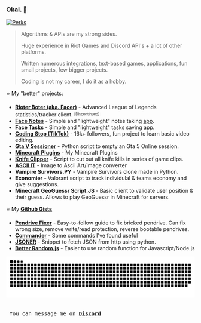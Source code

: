 ### Okai. 👋

[![Perks](https://skillicons.dev/icons?i=cs,java,py,js,html,css,markdown)](https://github.com/faceincase)

> Algorithms & APIs are my strong sides.
> 
> Huge experience in Riot Games and Discord API's + a lot of other platforms.
> 
> Written numerous integrations, text-based games, applications, fun small projects, few bigger projects.
>
> Coding is not my career, I do it as a hobby.

<!--  OLD DISPLAY OF PERKS
![C#](https://img.shields.io/badge/c%23-%23239120.svg?style=for-the-badge&logo=csharp&logoColor=white)
![Java](https://img.shields.io/badge/java-%23ED8B00.svg?style=for-the-badge&logo=openjdk&logoColor=white)
![Python](https://img.shields.io/badge/python-3670A0?style=for-the-badge&logo=python&logoColor=white)
![JavaScript](https://img.shields.io/badge/javascript-%23323330.svg?style=for-the-badge&logo=javascript&logoColor=%white)
![HTML5](https://img.shields.io/badge/html5-%23E34F26.svg?style=for-the-badge&logo=html5&logoColor=white)
![CSS3](https://img.shields.io/badge/css3-%231572B6.svg?style=for-the-badge&logo=css3&logoColor=white)
![Markdown](https://img.shields.io/badge/markdown-%23000000.svg?style=for-the-badge&logo=markdown&logoColor=white)
-->

:star: My "better" projects:
- **[Rioter Boter (aka. Facer)](https://faceincase.github.io/FacerBot.github.io/)** - Advanced League of Legends statistics/tracker client. <sup><sub>[Discontinued]</sub></sup>
- **[Face Notes](https://github.com/faceincase/Face-Notes)** - Simple and "lightweight" notes taking [app](https://faceincase.github.io/Face-Notes/face_notes.html).
- **[Face Tasks](https://github.com/faceincase/Face-Tasks)** - Simple and "lightweight" tasks saving [app](https://faceincase.github.io/Face-Tasks/face_tasks.html).
- **[Coding Stop (TikTok)](https://www.tiktok.com/@codingstop)** - 16k+ followers, fun project to learn basic video editing.
- **[Gta V Sessioner](https://github.com/faceincase/Gta-5-Sessioner)** - Python script to empty an Gta 5 Online session.
- **[Minecraft Plugins](https://github.com/faceincase/Minecraft-Plugins/)** - My Minecraft Plugins
- **[Knife Clipper](https://github.com/faceincase/Knife-Clipper)** - Script to cut out all knife kills in series of game clips.
- **[ASCII IT](https://github.com/faceincase/ASCII-IT)** - Image to Ascii Art/Image converter
- **Vampire Survivors.PY** - Vampire Survivors clone made in Python.
- **Economier** - Valorant script to track individulal & teams economy and give suggestions.
- **Minecraft GeoGuessr Script.JS** - Basic client to validate user position & their guess. Allows to play GeoGuessr in Minecraft for servers.

:star: My [**Github Gists**](https://gist.github.com/faceincase)
- [**Pendrive Fixer**](https://gist.github.com/faceincase/2965270fe82c384840f69f1e647a33cd) - Easy-to-follow guide to fix bricked pendrive. Can fix wrong size, remove write/read protection, reverse bootable pendrives.
- [**Commander**](https://gist.github.com/faceincase/f9e709a9e0519c8977f38bd3b244978e) - Some commands I've found useful
- [**JSONER**](https://gist.github.com/faceincase/1af83100f4c421e48e033f0b3df83567) - Snippet to fetch JSON from http using python.
- [**Better Random.js**](https://gist.github.com/faceincase/79147ad27c8a9de8bca8e0a89307e831) - Easier to use random function for Javascript/Node.js
 
<picture>
  <source
    media="(prefers-color-scheme: dark)"
    srcset="https://raw.githubusercontent.com/platane/snk/output/github-contribution-grid-snake-dark.svg"
  />
  <source
    media="(prefers-color-scheme: light)"
    srcset="https://raw.githubusercontent.com/platane/snk/output/github-contribution-grid-snake.svg"
  />
  <img
    alt="github contribution grid snake animation"
    src="https://raw.githubusercontent.com/platane/snk/output/github-contribution-grid-snake.svg"
  />
</picture>


<br>

<!--
<details>
<summary>Github Stats</summary>
    <img src="https://streak-stats.demolab.com?user=faceincase&locale=en&mode=daily&theme=dark&hide_border=false&border_radius=5&order=3" height="220" alt="streak graph"/>
    <br>
  <img src="https://github-readme-stats.vercel.app/api?username=faceincase&hide_title=false&hide_rank=false&show_icons=true&include_all_commits=true&count_private=true&disable_animations=false&theme=dark&locale=en&hide_border=false" height="150" alt="stats graph"  />
  <img src="https://github-readme-stats.vercel.app/api/top-langs?username=faceincase&locale=en&hide_title=true&layout=compact&card_width=300&langs_count=5&theme=dark&hide_border=false" height="150" alt="languages graph"  />
</details>
-->

<p align="center">
 
<kbd> <br> You can message me on [**Discord**](https://discord.com/users/340508826388398080) <br> </kbd>

</p>
  
